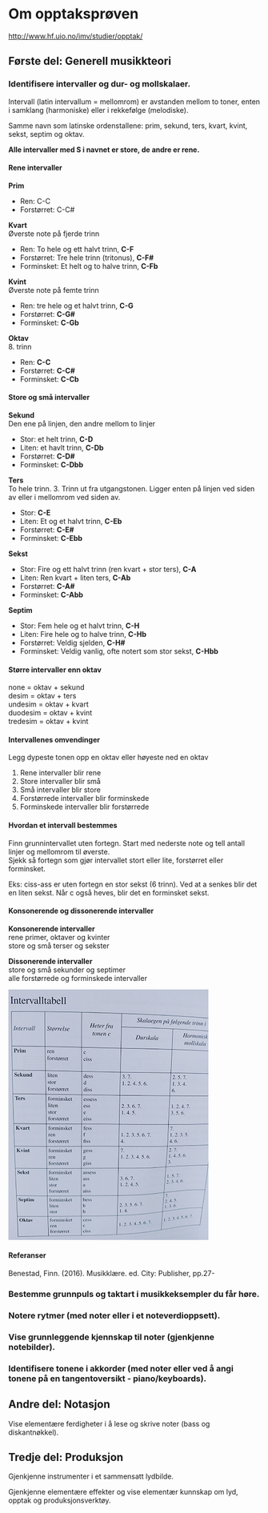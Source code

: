 # Om opptaksprøven

<http://www.hf.uio.no/imv/studier/opptak/>

## Første del: Generell musikkteori

### Identifisere intervaller og dur- og mollskalaer.

Intervall (latin intervallum = mellomrom) er avstanden mellom to toner, enten i samklang (harmoniske) eller i rekkefølge (melodiske).

Samme navn som latinske ordenstallene: prim, sekund, ters, kvart, kvint, sekst, septim og oktav.

**Alle intervaller med S i navnet er store, de andre er rene.**

#### Rene intervaller

**Prim**

* Ren: C-C
* Forstørret: C-C# 

**Kvart**  
Øverste note på fjerde trinn   

* Ren: To hele og ett halvt trinn, **C-F**  
* Forstørret: Tre hele trinn (tritonus), **C-F#**  
* Forminsket: Et helt og to halve trinn, **C-Fb**

**Kvint**  
Øverste note på femte trinn  

* Ren: tre hele og et halvt trinn, **C-G**  
* Forstørret: **C-G#**  
* Forminsket: **C-Gb**

**Oktav**  
8. trinn  

* Ren: **C-C**  
* Forstørret: **C-C#**  
* Forminsket: **C-Cb**

#### Store og små intervaller

**Sekund**  
Den ene på linjen, den andre mellom to linjer  

* Stor: et helt trinn, **C-D**  
* Liten: et havlt trinn, **C-Db**  
* Forstørret: **C-D#**  
* Forminsket: **C-Dbb**

**Ters**  
To hele trinn. 3. Trinn ut fra utgangstonen. Ligger enten på linjen ved siden av eller i mellomrom ved siden av.

* Stor: **C-E**
* Liten: Et og et halvt trinn, **C-Eb**
* Forstørret: **C-E#**
* Forminsket: **C-Ebb**

**Sekst**  

* Stor: Fire og ett halvt trinn (ren kvart + stor ters), **C-A**
* Liten: Ren kvart + liten ters, **C-Ab**
* Forstørret: **C-A#**
* Forminsket: **C-Abb**

**Septim**

* Stor: Fem hele og et halvt trinn, **C-H**
* Liten: Fire hele og to halve trinn, **C-Hb**
* Forstørret: Veldig sjelden, **C-H#**
* Forminsket: Veldig vanlig, ofte notert som stor sekst, **C-Hbb**

#### Større intervaller enn oktav

none = oktav + sekund  
desim = oktav + ters  
undesim = oktav + kvart  
duodesim = oktav + kvint  
tredesim = oktav + kvint

#### Intervallenes omvendinger

Legg dypeste tonen opp en oktav eller høyeste ned en oktav

1. Rene intervaller blir rene
2. Store intervaller blir små
3. Små intervaller blir store
4. Forstørrede intervaller blir forminskede
5. Forminskede intervaller blir forstørrede

#### Hvordan et intervall bestemmes

Finn grunnintervallet uten fortegn. Start med nederste note og tell antall linjer og mellomrom til øverste.  
Sjekk så fortegn som gjør intervallet stort eller lite, forstørret eller forminsket.  

Eks: ciss-ass er uten fortegn en stor sekst (6 trinn). Ved at a senkes blir det en liten sekst. Når c også heves, blir det en forminsket sekst.

#### Konsonerende og dissonerende intervaller

**Konsonerende intervaller**  
rene primer, oktaver og kvinter  
store og små terser og sekster

**Dissonerende intervaller**  
store og små sekunder og septimer  
alle forstørrede og forminskede intervaller

![alt text](intervalltabell.jpg)

#### Referanser

Benestad, Finn. (2016). Musikklære. ed. City: Publisher, pp.27-

### Bestemme grunnpuls og taktart i musikkeksempler du får høre.

### Notere rytmer (med noter eller i et noteverdioppsett).

### Vise grunnleggende kjennskap til noter (gjenkjenne notebilder).

### Identifisere tonene i akkorder (med noter eller ved å angi tonene på en tangentoversikt - piano/keyboards).

## Andre del: Notasjon

Vise elementære ferdigheter i å lese og skrive noter (bass og diskantnøkkel).

## Tredje del: Produksjon

Gjenkjenne instrumenter i et sammensatt lydbilde.

Gjenkjenne elementære effekter og vise elementær kunnskap om lyd, opptak og produksjonsverktøy.
